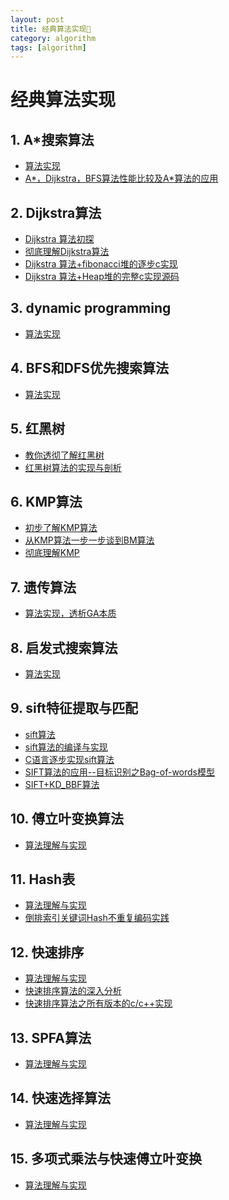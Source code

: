```yaml
---
layout: post
title: 经典算法实现
category: algorithm
tags: [algorithm]
---
```


# 经典算法实现

## 1. A*搜索算法
+ [算法实现](AA搜索算法.html)
+ [A*，Dijkstra，BFS算法性能比较及A*算法的应用]()
## 2. Dijkstra算法
+ [Dijkstra 算法初探]()
+ [彻底理解Dijkstra算法]()
+ [Dijkstra 算法+fibonacci堆的逐步c实现]()
+ [Dijkstra 算法+Heap堆的完整c实现源码]()
## 3. dynamic programming
+ [算法实现]()
## 4. BFS和DFS优先搜索算法
+ [算法实现]()
## 5. 红黑树
+ [教你透彻了解红黑树]()
+ [红黑树算法的实现与剖析]()
## 6. KMP算法
+ [初步了解KMP算法]()
+ [从KMP算法一步一步谈到BM算法]()
+ [彻底理解KMP]()
## 7. 遗传算法
+ [算法实现，透析GA本质]()
## 8. 启发式搜索算法
+ [算法实现]()
## 9. sift特征提取与匹配
+ [sift算法]()
+ [sift算法的编译与实现]()
+ [C语言逐步实现sift算法]()
+ [SIFT算法的应用--目标识别之Bag-of-words模型]()
+ [SIFT+KD_BBF算法]()
## 10. 傅立叶变换算法
+ [算法理解与实现]()
## 11. Hash表
+ [算法理解与实现]()
+ [倒排索引关键词Hash不重复编码实践]()
## 12. 快速排序
+ [算法理解与实现]()
+ [快速排序算法的深入分析]()
+ [快速排序算法之所有版本的c/c++实现]()
## 13. SPFA算法
+ [算法理解与实现]()
## 14. 快速选择算法
+ [算法理解与实现]()
## 15. 多项式乘法与快速傅立叶变换
+ [算法理解与实现]()